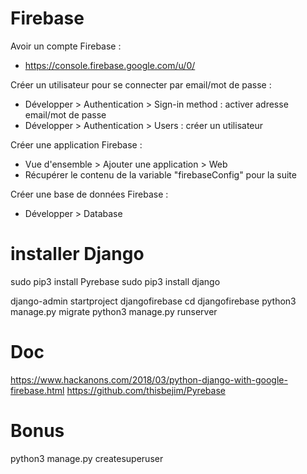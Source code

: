 # Firebase

Avoir un compte Firebase : 
- https://console.firebase.google.com/u/0/

Créer un utilisateur pour se connecter par email/mot de passe :
- Développer > Authentication > Sign-in method : activer adresse email/mot de passe
- Développer > Authentication > Users : créer un utilisateur

Créer une application Firebase :
- Vue d'ensemble > Ajouter une application > Web
- Récupérer le contenu de la variable "firebaseConfig" pour la suite

Créer une base de données Firebase :
- Développer > Database


# installer Django

sudo pip3 install Pyrebase
sudo pip3 install django

django-admin startproject djangofirebase
cd djangofirebase
python3 manage.py migrate
python3 manage.py runserver

# Doc

https://www.hackanons.com/2018/03/python-django-with-google-firebase.html
https://github.com/thisbejim/Pyrebase


# Bonus

python3 manage.py createsuperuser